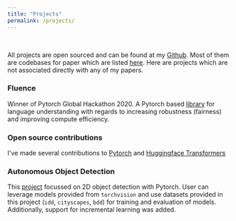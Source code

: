 ```yaml
---
title: "Projects"
permalink: /projects/
---
```

<br>

All projects are open sourced and can be found at my [Github](https://github.com/prajjwal1). Most of them are codebases for paper which are listed [here](https://prajjwal1.github.io/publications/). Here are projects which are not associated directly with any of my papers.

### Fluence
Winner of Pytorch Global Hackathon 2020. A Pytorch based [library](https://github.com/prajjwal1/fluence) for language understanding with regards to increasing robustness (fairness) and improving compute efficiency.


### Open source contributions
I've made several contributions to [Pytorch](https://github.com/pytorch/pytorch/pulls?q=is%3Apr+author%3Aprajjwal1+is%3Aclosed) and [Huggingface Transformers](https://github.com/huggingface/transformers/pulls?q=is%3Apr+author%3Aprajjwal1+is%3Aclosed)

### Autonomous Object Detection
This [project](https://github.com/prajjwal1/autonomous-object-detection) focussed on 2D object detection with Pytorch. User can leverage models provided from `torchvision` and use datasets provided in this project (`idd`, `cityscapes`, `bdd`) for training and evaluation of models. Additionally, support for incremental learning was added.